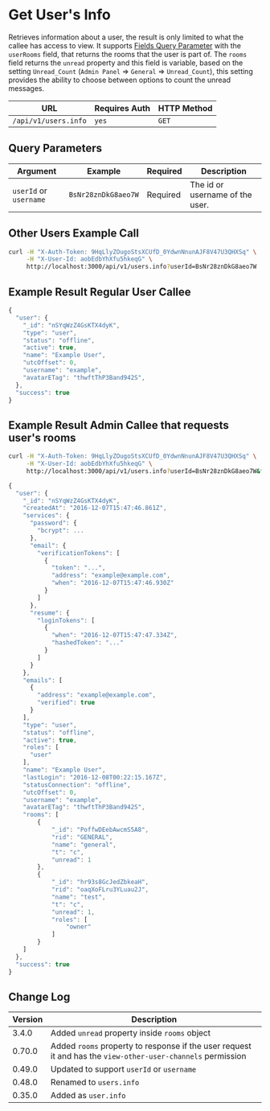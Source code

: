 # Get User's Info

Retrieves information about a user, the result is only limited to what the callee has access to view. It supports [Fields Query Parameter](../../query-and-fields-info.md) with the `userRooms` field, that returns the rooms that the user is part of. The `rooms` field returns the `unread` property and this field is variable, based on the setting `Unread_Count` (`Admin Panel` => `General` => `Unread_Count`), this setting provides the ability to choose between options to count the unread messages.

| URL                  | Requires Auth | HTTP Method |
| -------------------- | ------------- | ----------- |
| `/api/v1/users.info` | `yes`         | `GET`       |

## Query Parameters

| Argument               | Example             | Required | Description                     |
| ---------------------- | ------------------- | -------- | ------------------------------- |
| `userId` or `username` | `BsNr28znDkG8aeo7W` | Required | The id or username of the user. |

## Other Users Example Call

```bash
curl -H "X-Auth-Token: 9HqLlyZOugoStsXCUfD_0YdwnNnunAJF8V47U3QHXSq" \
     -H "X-User-Id: aobEdbYhXfu5hkeqG" \
     http://localhost:3000/api/v1/users.info?userId=BsNr28znDkG8aeo7W
```

## Example Result Regular User Callee

```javascript
{
  "user": {
    "_id": "nSYqWzZ4GsKTX4dyK",
    "type": "user",
    "status": "offline",
    "active": true,
    "name": "Example User",
    "utcOffset": 0,
    "username": "example",
    "avatarETag": "thwftThP3Band942S",
  },
  "success": true
}
```

## Example Result Admin Callee that requests user's rooms

```bash
curl -H "X-Auth-Token: 9HqLlyZOugoStsXCUfD_0YdwnNnunAJF8V47U3QHXSq" \
     -H "X-User-Id: aobEdbYhXfu5hkeqG" \
     http://localhost:3000/api/v1/users.info?userId=BsNr28znDkG8aeo7W&fields={"userRooms": 1}
```

```javascript
{
  "user": {
    "_id": "nSYqWzZ4GsKTX4dyK",
    "createdAt": "2016-12-07T15:47:46.861Z",
    "services": {
      "password": {
        "bcrypt": ...
      },
      "email": {
        "verificationTokens": [
          {
            "token": "...",
            "address": "example@example.com",
            "when": "2016-12-07T15:47:46.930Z"
          }
        ]
      },
      "resume": {
        "loginTokens": [
          {
            "when": "2016-12-07T15:47:47.334Z",
            "hashedToken": "..."
          }
        ]
      }
    },
    "emails": [
      {
        "address": "example@example.com",
        "verified": true
      }
    ],
    "type": "user",
    "status": "offline",
    "active": true,
    "roles": [
      "user"
    ],
    "name": "Example User",
    "lastLogin": "2016-12-08T00:22:15.167Z",
    "statusConnection": "offline",
    "utcOffset": 0,
    "username": "example",
    "avatarETag": "thwftThP3Band942S",
    "rooms": [
        {
            "_id": "PoffwDEebAwcmS5A8",
            "rid": "GENERAL",
            "name": "general",
            "t": "c",
            "unread": 1
        },
        {
            "_id": "hr93s8GcJedZbkeaH",
            "rid": "oaqXoFLru3YLuau2J",
            "name": "test",
            "t": "c",
            "unread": 1,
            "roles": [
                "owner"
            ]
        }
    ]
  },
  "success": true
}
```

## Change Log

| Version | Description                                                                                                 |
| ------- | ----------------------------------------------------------------------------------------------------------- |
| 3.4.0   | Added `unread` property inside `rooms` object                                                               |
| 0.70.0  | Added `rooms` property to response if the user request it and has the `view-other-user-channels` permission |
| 0.49.0  | Updated to support `userId` or `username`                                                                   |
| 0.48.0  | Renamed to `users.info`                                                                                     |
| 0.35.0  | Added as `user.info`                                                                                        |
